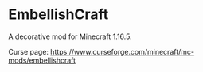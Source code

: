 # EmbellishCraft

A decorative mod for Minecraft 1.16.5.

Curse page: https://www.curseforge.com/minecraft/mc-mods/embellishcraft
